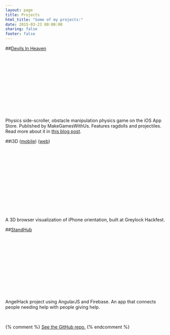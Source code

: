 ```yaml
---
layout: page
title: Projects
html_title: "Some of my projects:"
date: 2015-03-23 00:00:00
sharing: false
footer: false
---
```


##[Devils In Heaven](https://itunes.apple.com/us/app/devils-in-heaven/id744368918?mt=8&uo=4&at=10lpgg)

<div class="article-cover" style="background-image: url('/images/projects/dih-screenshot1.png'); height:180px"></div>

Physics side-scroller, obstacle manipulation physics game on the iOS App Store. Published by MakeGamesWithUs. Features ragdolls and projectiles. Read more about it in [this blog post](/blog/2013/11/20/my-first-iphone-game-devils-in-heaven/).

##i3D ([mobile](https://github.com/bchu/i3d-ios)) ([web](https://github.com/bchu/i3d-web))

<div class="article-cover" style="background-image: url('/images/projects/i3d.png'); height:200px"></div>

A 3D browser visualization of iPhone orientation, built at Greylock Hackfest.

##[StandHub](http://www.standhub.com)

<div class="article-cover" style="background-image: url('/images/projects/standhub.png'); height:180px; background-position:top;"></div>

AngelHack project using AngularJS and Firebase. An app that connects people needing help with people giving help.

<div class="github-widget" data-repo="bchu/standhub"></div>
<br>

{% comment %}
[<i class="icon-github-sign"></i> See the GitHub repo.](https://github.com/bchu/99tabs)
{% endcomment %}